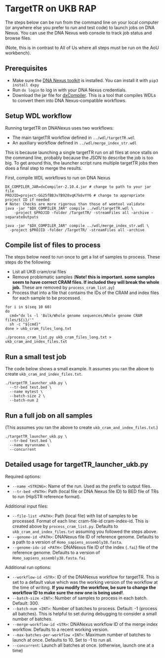 # TargetTR on UKB RAP

The steps below can be run from the command line on your local computer (or anywhere else you prefer to run and test code) to launch jobs on DNA Nexus. You can use the DNA Nexus web console to track job status and browse files.

(Note, this is in contrast to All of Us where all steps must be run on the AoU workbench).

## Prerequisites

* Make sure the [DNA Nexus toolkit](https://documentation.dnanexus.com/downloads) is installed. You can install it with `pip3 install dxpy`
* Run `dx login` to log in with your DNA Nexus credentials.
* Download the jar file for [dxCompiler](https://github.com/dnanexus/dxCompiler/releases). This is a tool that compiles WDLs to convert them into DNA Nexus-compatible workflows.

## Setup WDL workflow

Running targetTR on DNANexus uses two workflows:

* The main targetTR workflow defined in `../wdl/targetTR.wdl`
* An auxiliary workflow defined in `../wdl/merge_index_str.wdl`

This is because launching a single targetTR run on all files at once stalls on the command line, probably because the JSON to describe the job is too big. To get around this, the launcher script runs multiple targetTR jobs then does a final step to merge the results.

First, compile WDL workflows to run on DNA Nexus

```
DX_COMPILER_JAR=dxCompiler-2.10.4.jar # change to path to your jar file
PROJID=project-GG25fB8Jv7B928vqK7k6vYY6 # change to appropriate project ID if needed
# Note: Checks are more rigorous than those of womtool validate
java -jar "$DX_COMPILER_JAR" compile ../wdl/targetTR.wdl \
	-project $PROJID -folder /TargetTR/ -streamFiles all -archive -separateOutputs

java -jar "$DX_COMPILER_JAR" compile ../wdl/merge_index_str.wdl \
  -project $PROJID -folder /TargetTR/ -streamFiles all -archive 
```

## Compile list of files to process

The steps below need to run once to get a list of samples to process. These steps do the following:

* List all UKB cram/crai files
* Remove problematic samples (**Note! this is important. some samples seem to have correct CRAM files. If included they will break the whole job.** These are removed by `process_cram_list.py`)
* Process that into a file that contains the IDs of the CRAM and index files for each sample to be processed.

```
for i in $(seq 10 60)
do
  cmd="dx ls -l 'Bulk/Whole genome sequences/Whole genome CRAM files/${i}/'"
  sh -c "${cmd}"
done > ukb_cram_files_long.txt

./process_cram_list.py ukb_cram_files_long.txt > ukb_cram_and_index_files.txt
```

## Run a small test job

The code below shows a small example. It assumes you ran the above to create `ukb_cram_and_index_files.txt`.
```
./targetTR_launcher_ukb.py \
  --tr-bed test.bed \
  --name mytest \
  --batch-size 2 \
  --batch-num 2
```

## Run a full job on all samples

(This assumes you ran the above to create `ukb_cram_and_index_files.txt`.)

```
./targetTR_launcher_ukb.py \
  --tr-bed test.bed \
  --name myrunname \
  --concurrent
```

## Detailed usage for targetTR_launcher_ukb.py

Required options:
* `--name <STRING>`: Name of the run. Used as the prefix to output files.
* `--tr-bed <PATH>`: Path (local file or DNA Nexus file ID) to BED file of TRs to run (HipSTR reference format). 

Additional input files:
* `--file-list <PATH>`: Path (local file) with list of samples to be processed. Format of each line: cram-file-id cram-index-id. This is created above by `process_cram_list.py`. Defaults to `ukb_cram_and_index_files.txt` assuming you followed the steps above.
* `--genome-id <PATH>`: DNANexus file ID of reference genome. Defaults to a path to a version of `Homo_sapiens_assembly38.fasta`.
* `--genome-idx-id <PATH>`: DNANexus file ID of the index (`.fai`) file of the reference genome. Defaults to a version of `Homo_sapiens_assembly38.fasta.fai`

Additional run options:
* `--workflow-id <STR>`: ID of the DNANexus workflow for targetTR. This is set to a default value which was the working version of the workflow at the time of writing. **If you modify the workflow, be sure to change the workflow ID to make sure the new one is being used!**.
* `--batch-size <INT>`: Number of samples to process in each batch. Default: 300.
* `--batch-num <INT>`: Number of batches to process. Default: -1 (process all batches). This is helpful to set during debugging to consider a small number of batches.
* `--merge-workflow-id <STR>`: DNANexus workflow ID of the merge index workflow. Defaults to a recent working version.
* `--max-batches-per-workflow <INT>`: Maximum number of batches to launch at once. Defaults to 10. Set to -1 to run all.
* `--concurrent`: Launch all batches at once. (otherwise, launch one at a time)